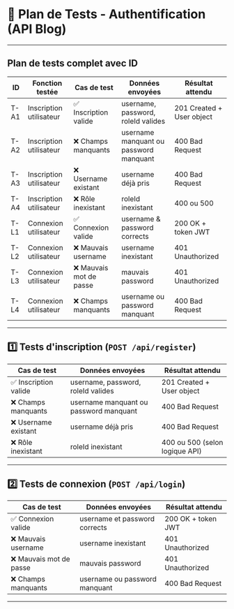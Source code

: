 # 📄 Plan de Tests - Authentification (API Blog)

---

## Plan de tests complet avec ID

| ID   | Fonction testée         | Cas de test             | Données envoyées                       | Résultat attendu          |
| ---- | ----------------------- | ----------------------- | -------------------------------------- | ------------------------- |
| T-A1 | Inscription utilisateur | ✅ Inscription valide   | username, password, roleId valides     | 201 Created + User object |
| T-A2 | Inscription utilisateur | ❌ Champs manquants     | username manquant ou password manquant | 400 Bad Request           |
| T-A3 | Inscription utilisateur | ❌ Username existant    | username déjà pris                     | 400 Bad Request           |
| T-A4 | Inscription utilisateur | ❌ Rôle inexistant      | roleId inexistant                      | 400 ou 500                |
| T-L1 | Connexion utilisateur   | ✅ Connexion valide     | username & password corrects           | 200 OK + token JWT        |
| T-L2 | Connexion utilisateur   | ❌ Mauvais username     | username inexistant                    | 401 Unauthorized          |
| T-L3 | Connexion utilisateur   | ❌ Mauvais mot de passe | mauvais password                       | 401 Unauthorized          |
| T-L4 | Connexion utilisateur   | ❌ Champs manquants     | username ou password manquant          | 400 Bad Request           |

---

## 1️⃣ Tests d'inscription (`POST /api/register`)

| Cas de test           | Données envoyées                       | Résultat attendu               |
| --------------------- | -------------------------------------- | ------------------------------ |
| ✅ Inscription valide | username, password, roleId valides     | 201 Created + User object      |
| ❌ Champs manquants   | username manquant ou password manquant | 400 Bad Request                |
| ❌ Username existant  | username déjà pris                     | 400 Bad Request                |
| ❌ Rôle inexistant    | roleId inexistant                      | 400 ou 500 (selon logique API) |

---

## 2️⃣ Tests de connexion (`POST /api/login`)

| Cas de test             | Données envoyées              | Résultat attendu   |
| ----------------------- | ----------------------------- | ------------------ |
| ✅ Connexion valide     | username et password corrects | 200 OK + token JWT |
| ❌ Mauvais username     | username inexistant           | 401 Unauthorized   |
| ❌ Mauvais mot de passe | mauvais password              | 401 Unauthorized   |
| ❌ Champs manquants     | username ou password manquant | 400 Bad Request    |

---
